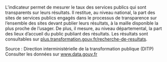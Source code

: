 <p>
 L’indicateur permet de mesurer le taux des services publics qui sont transparents sur leurs résultats. Il restitue, au niveau national, la part des sites de services publics engagés dans le processus de transparence sur l’ensemble des sites devant publier leurs résultats, à la maille disponible la plus proche de l’usager. De plus, il mesure, au niveau départemental, la part des lieux d’accueil du public publiant des résultats. Les résultats sont consultables sur  <a href="https://www.plus.transformation.gouv.fr/recherche-de-resultats" target="_blank">plus.transformation.gouv.fr/recherche-de-resultats</a>.
</p>
<p class="font-italic body-2">Source : Direction interministérielle de la transformation publique (DITP) <br> Consulter les données sur <a target="_blank" href="https://www.data.gouv.fr/fr/datasets/barometre-des-resultats-de-laction-publique/">www.data.gouv.fr</a></p>
